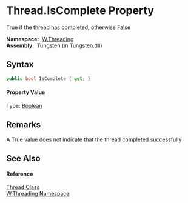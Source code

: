 Thread.IsComplete Property
==========================
   True if the thread has completed, otherwise False

  **Namespace:**  [W.Threading][1]  
  **Assembly:**  Tungsten (in Tungsten.dll)

Syntax
------

```csharp
public bool IsComplete { get; }
```

#### Property Value
Type: [Boolean][2]

Remarks
-------
A True value does not indicate that the thread completed successfully

See Also
--------

#### Reference
[Thread Class][3]  
[W.Threading Namespace][1]  

[1]: ../README.md
[2]: http://msdn.microsoft.com/en-us/library/a28wyd50
[3]: README.md